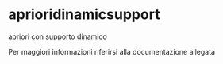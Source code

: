 # aprioridinamicsupport
apriori con supporto dinamico

Per maggiori informazioni riferirsi alla documentazione allegata
